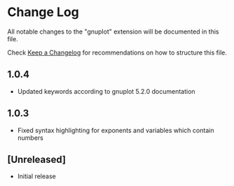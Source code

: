 # Change Log
All notable changes to the "gnuplot" extension will be documented in this file.

Check [Keep a Changelog](http://keepachangelog.com/) for recommendations on how to structure this file.

## 1.0.4
- Updated keywords according to gnuplot 5.2.0 documentation

## 1.0.3
- Fixed syntax highlighting for exponents and variables which contain numbers

## [Unreleased]
- Initial release